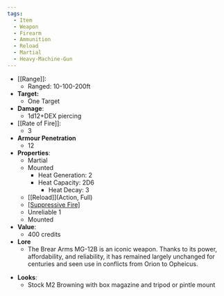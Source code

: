 ```yaml
---
tags:
  - Item
  - Weapon
  - Firearm
  - Ammunition
  - Reload
  - Martial
  - Heavy-Machine-Gun
---
```

- [[Range]]:
	- Ranged: 10-100-200ft
- **Target:**
	- One Target
- **Damage**:
	- 1d12+DEX piercing
- [[Rate of Fire]]:
	- 3
- **Armour Penetration**
	-  12
- **Properties**:
	* Martial
	* Mounted
 		* Heat Generation: 2
   		* Heat Capacity: 2D6
     		* Heat Decay: 3  
	* [[Reload]](Action, Full)
	* [[Suppressive Fire]](TODO)
 	* Unreliable 1
  * Mounted
- **Value**:
	- 400 credits
- **Lore**
	- The Brear Arms MG-12B is an iconic weapon. Thanks to its power, affordability, and reliability, it has remained largely unchanged for centuries and seen use in conflicts from Orion to Opheicus. 
* **Looks**:
	- Stock M2 Browning with box magazine and tripod or pintle mount
